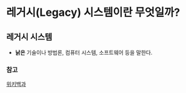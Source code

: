 # 레거시(Legacy) 시스템이란 무엇일까?

## 레거시 시스템
- **낡은** 기술이나 방법론, 컴퓨터 시스템, 소프트웨어 등을 말한다.




### 참고
[위키백과](https://ko.wikipedia.org/wiki/%EB%A0%88%EA%B1%B0%EC%8B%9C_%EC%8B%9C%EC%8A%A4%ED%85%9C)